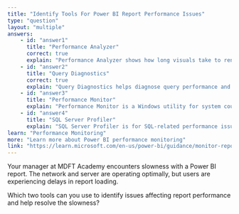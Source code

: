 ```yaml
---
title: "Identify Tools For Power BI Report Performance Issues"
type: "question"
layout: "multiple"
answers:
    - id: "answer1"
      title: "Performance Analyzer"
      correct: true
      explain: "Performance Analyzer shows how long visuals take to render and retrieve data, helping diagnose report slowness."
    - id: "answer2"
      title: "Query Diagnostics"
      correct: true
      explain: "Query Diagnostics helps diagnose query performance and transformation steps in Power BI."
    - id: "answer3"
      title: "Performance Monitor"
      explain: "Performance Monitor is a Windows utility for system counters, not specific to Power BI report performance."
    - id: "answer4"
      title: "SQL Server Profiler"
      explain: "SQL Server Profiler is for SQL-related performance issues, not Power BI report performance."
learn: "Performance Monitoring"
more: "Learn more about Power BI performance monitoring"
link: "https://learn.microsoft.com/en-us/power-bi/guidance/monitor-report-performance"
---
```

Your manager at MDFT Academy encounters slowness with a Power BI report. The network and server are operating optimally, but users are experiencing delays in report loading.

Which two tools can you use to identify issues affecting report performance and help resolve the slowness?

